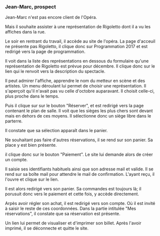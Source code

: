 ### Jean-Marc, prospect


Jean-Marc n'est pas encore client de l'Opéra.

Mais il souhaite assister à une représentation de Rigoletto dont il a vu les affiches dans la rue.

Le soir en rentrant du travail, il accède au site de l'opéra. La page d'acceuil ne présente pas Rigoletto, il clique donc sur Programmation 2017 et est redirigé vers la page de programmation.

Il voit dans la liste des représentations en dessous du formulaire qu'une représentation de Rigoletto est prévue pour décembre.
Il clique donc sur le lien qui le renvoit vers la description du spectacle.

Il peut admirer l'affiche, apprendre le nom du metteur en scène et des artistes.
Un menu déroulant lui permet de choisir une représentation. Il s'aperçoit qu'il n'avait pas vu celle d'octobre auparavant. Il choisit celle-ci, plus proche dans le temps.

Puis il clique sur sur le bouton "Réserver", et est redirigé vers la page contenant le plan de salle. Il voit que les sièges les plus chers sont devant mais en dehors de ces moyens. Il sélectionne donc un siège libre dans le parterre.

Il constate que sa sélection apparaît dans le panier.

Ne souhaitant pas faire d'autres réservations, il se rend sur son panier. Sa place y est bien présente.

il clique donc sur le bouton "Paiement". Le site lui demande alors de créer un compte.

Il saisie ses identifiants habituels ainsi que son adresse mail et valide. Il se rend sur sa boîte mail pour attendre le mail de confirmation. L'ayant reçu, il l'ouvre et clique sur le lien.

Il est alors redirigé vers son panier. Sa commandes est toujours là; il porusuit donc vers le paiement et cette fois, y accède directement.

Arpès avoir régler son achat, il est redirigé vers son compte. Où il est invité à saisir le reste de ces coordonnées. Dans la partie intitulée  "Mes réservations", il constate que sa réservation est présente.

Un lien lui permet de visualiser et d'imprimer son billet. Après l'avoir imprimé, il se déconnecte et quitte le site.
